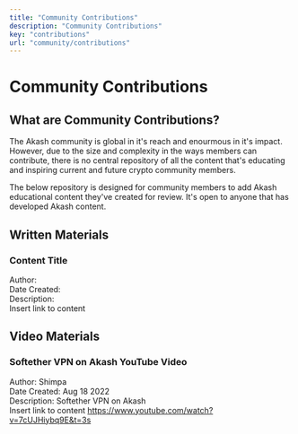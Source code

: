 ```yaml
---
title: "Community Contributions"
description: "Community Contributions"
key: "contributions"
url: "community/contributions"
---
```


# Community Contributions

## What are Community Contributions?
The Akash community is global in it's reach and enourmous in it's impact. However, due to the size and complexity in the ways members can contribute,
there is no central repository of all the content that's educating and inspiring current and future crypto community members. 

The below repository is designed for community members to add Akash educational content they've created for review. It's open to anyone that has developed Akash content.

## Written Materials

### Content Title

Author:<br />
Date Created:<br />
Description:<br />
Insert link to content<br />

## Video Materials

### Softether VPN on Akash YouTube Video

Author: Shimpa <br />
Date Created: Aug 18 2022 <br />
Description: Softether VPN on Akash <br />
Insert link to content https://www.youtube.com/watch?v=7cUJHiybq9E&t=3s <br />
